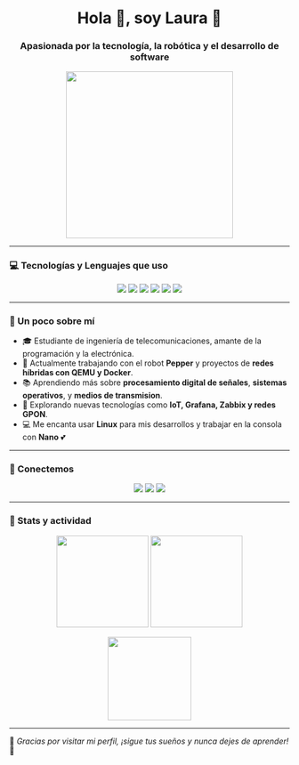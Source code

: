 <h1 align="center">Hola 👋, soy Laura 💖</h1>
<h3 align="center">Apasionada por la tecnología, la robótica y el desarrollo de software</h3>

<div align="center">
  <img src="https://media.giphy.com/media/dWesBcTLavkZuG35MI/giphy.gif" width="300px" />
</div>

---

### 💻 Tecnologías y Lenguajes que uso

<p align="center">
  <img src="https://img.shields.io/badge/Java-ED8B00?style=for-the-badge&logo=java&logoColor=white" />
  <img src="https://img.shields.io/badge/Python-FFD43B?style=for-the-badge&logo=python&logoColor=blue" />
  <img src="https://img.shields.io/badge/C++-00599C?style=for-the-badge&logo=c%2B%2B&logoColor=white" />
  <img src="https://img.shields.io/badge/Linux-FCC624?style=for-the-badge&logo=linux&logoColor=black" />
  <img src="https://img.shields.io/badge/STM32-03234B?style=for-the-badge&logo=STMicroelectronics&logoColor=white" />
  <img src="https://img.shields.io/badge/Bash-121011?style=for-the-badge&logo=gnu-bash&logoColor=white" />
</p>

---

### 🌸 Un poco sobre mí

- 🎓 Estudiante de ingeniería de telecomunicaciones, amante de la programación y la electrónica.
- 🤖 Actualmente trabajando con el robot **Pepper** y proyectos de **redes híbridas con QEMU y Docker**.
- 📚 Aprendiendo más sobre **procesamiento digital de señales**, **sistemas operativos**, y **medios de transmision**.
- 🌱 Explorando nuevas tecnologías como **IoT, Grafana, Zabbix y redes GPON**.
- 💻 Me encanta usar **Linux** para mis desarrollos y trabajar en la consola con **Nano** 💕

---

### 💌 Conectemos

<p align="center">
  <a href="mailto:laurab5604@example.com"><img src="https://img.shields.io/badge/email-FF69B4?style=for-the-badge&logo=gmail&logoColor=white" /></a>
  <a href="https://www.linkedin.com/in/tu-perfil"><img src="https://img.shields.io/badge/LinkedIn-ffb6c1?style=for-the-badge&logo=linkedin&logoColor=white" /></a>
  <a href="https://github.com/laurab5604"><img src="https://img.shields.io/badge/GitHub-daa6d4?style=for-the-badge&logo=github&logoColor=white" /></a>
</p>

---

### 🧠 Stats y actividad

<p align="center">
  <img src="https://github-readme-stats.vercel.app/api?username=laurab5604&show_icons=true&theme=pink" height="165px"/>
  <img src="https://github-readme-stats.vercel.app/api/top-langs/?username=laurab5604&layout=compact&theme=pink" height="165px"/>
</p>

<p align="center">
  <img src="https://github-readme-streak-stats.herokuapp.com/?user=laurab5604&theme=pink" height="150px"/>
</p>

---

🌷 *Gracias por visitar mi perfil, ¡sigue tus sueños y nunca dejes de aprender!* 💫

